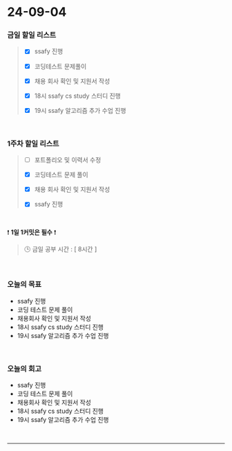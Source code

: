 # 24-09-04
### 금일 할일 리스트
> - [x]  ssafy 진행
>
> - [x]  코딩테스트 문제풀이
>
> - [x]  채용 회사 확인 및 지원서 작성
>
> - [x]  18시 ssafy cs study 스터디 진행
>
> - [x]  19시 ssafy 알고리즘 추가 수업 진행

<br/>

### 1주차 할일 리스트  
> - [ ]  포트폴리오 및 이력서 수정
>
> - [x]  코딩테스트 문제 풀이
>
> - [x]  채용 회사 확인 및 지원서 작성
>
> - [x]  ssafy 진행

<br/>

❗ **1일 1커밋은 필수** ❗
> 🕒 금일 공부 시간 : [ 8시간 ]

<br/>

### 오늘의 목표
- ssafy 진행
- 코딩 테스트 문제 풀이
- 채용회사 확인 및 지원서 작성
- 18시 ssafy cs study 스터디 진행
- 19시 ssafy 알고리즘 추가 수업 진행

<br>

### 오늘의 회고
- ssafy 진행
- 코딩 테스트 문제 풀이
- 채용회사 확인 및 지원서 작성
- 18시 ssafy cs study 스터디 진행
- 19시 ssafy 알고리즘 추가 수업 진행



<br/>

------------  
